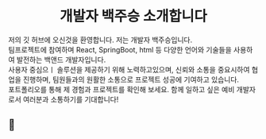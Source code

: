 <h1 align="center">개발자 백주승 소개합니다</h1>
<p>
  저의 깃 허브에 오신것을 환영합니다. 저는 개발자 백주승입니다.<br/>
  팀프로젝트에 참여하며 React, SpringBoot, html 등 다양한 언어와 기술들을 사용하여 발전하는 백앤드 개발자입니다.
  <br/>
  사용자 중심으ㅣ 솔루션을 제공하기 위해 노력하고있으며, 신뢰와 소통을 중요시하여 협업을 진행하며, 팀원들과의 원활한 소통으로 프로젝트 성공에 기여하고 있습니다.
  <br/>
  포트폴리오를 통해 제 경험과 프로젝트를 확인해 보세요. 함께 일하고 싶은 예비 개발자로서 여러분과 소통하기를 기대합니다!
</p>

<h2>💬</h2>
<!--
**juseungBaek/juseungBaek** is a ✨ _special_ ✨ repository because its `README.md` (this file) appears on your GitHub profile.

Here are some ideas to get you started:

- 🔭 I’m currently working on ...
- 🌱 I’m currently learning ...
- 👯 I’m looking to collaborate on ...
- 🤔 I’m looking for help with ...
- 💬 Ask me about ...
- 📫 How to reach me: ...
- 😄 Pronouns: ...
- ⚡ Fun fact: ...
-->
